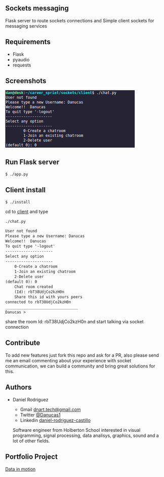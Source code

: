 Sockets messaging
-----------------
Flask server to route sockets connections
and Simple client sockets for messaging services

Requirements
------------

- Flask
- pyaudio
- requests

Screenshots
-----------

![](/screenshots/1.png)

Run Flask server
----------------
```
$ ./app.py
```

Client install
--------------

```
$ ./install
```

cd to [client](client) and type

```
./chat.py
```

```
User not found
Please type a new Username: Danucas
Welcome!!  Danucas
To quit type '-logout'
---------------------
Select any option
---------------------
	0-Create a chatroom
	1-Join an existing chatroom
	2-Delete user
(default 0): 0
	Chat room created
	(Id): rbT38UdjCo2kzH0n
	Share this id with yours peers
connected to rbT38UdjCo2kzH0n
________________________________
Danucas > 
```


share the room Id: rbT38UdjCo2kzH0n
and start talking via socket connection


Contribute
----------

To add new features just fork this repo and ask for a PR, also please send me an email 
commenting about your experience with socket communication, we can build a community and bring great solutions for this.

Authors
-------

* Daniel Rodriguez 
	- Gmail [dnart.tech@gmail.com](dnart.tech@gmail.com)
	- Twitter [@Danucas1](https://twitter.com/Danucas1)
	- Linkedin [daniel-rodriguez-castillo](https://www.linkedin.com/in/daniel-rodriguez-castillo/)

	Software engineer from Holberton School interested in visual programming, signal processing, data analisys,
	graphics, sound and a lot of other fields.

Portfolio Project
-----------------
[Data in motion](https://github.com/alejolo311/DataInMotion)